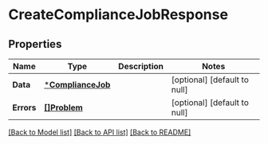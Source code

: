 # CreateComplianceJobResponse

## Properties
Name | Type | Description | Notes
------------ | ------------- | ------------- | -------------
**Data** | [***ComplianceJob**](ComplianceJob.md) |  | [optional] [default to null]
**Errors** | [**[]Problem**](Problem.md) |  | [optional] [default to null]

[[Back to Model list]](../README.md#documentation-for-models) [[Back to API list]](../README.md#documentation-for-api-endpoints) [[Back to README]](../README.md)

